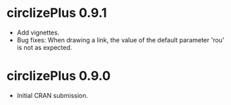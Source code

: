 # circlizePlus 0.9.1

-   Add vignettes.
-   Bug fixes: When drawing a link, the value of the default parameter 'rou' is not as expected.

# circlizePlus 0.9.0

-   Initial CRAN submission.
